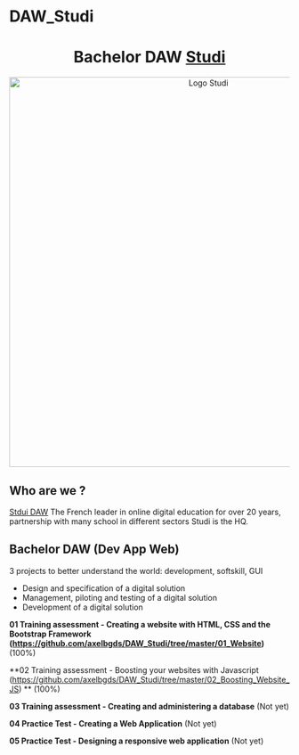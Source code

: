 # DAW_Studi

<h1 align="center">
	Bachelor DAW <a href="https://www.studi.com/en"> Studi</a>
</h1>

<p align="center">
  <img src="https://www.studyrama.com/pro/sites/default/files/articles/studi.png" alt="Logo Studi" width="700" />
</p>

## Who are we ?

<a href="https://www.studi.com/fr/formation/developpement/bachelor-developpeur-dapplication-web-0"> Stdui DAW</a>
The French leader in online digital education for over 20 years, partnership with many school in different sectors Studi is the HQ.

## Bachelor DAW (Dev App Web)

3 projects to better understand the world: development, softskill, GUI
<ul>
  <li>Design and specification of a digital solution</li>
  <li>Management, piloting and testing of a digital solution</li>
  <li>Development of a digital solution</li>
</ul>

**01  Training assessment - Creating a website with HTML, CSS and the Bootstrap Framework (https://github.com/axelbgds/DAW_Studi/tree/master/01_Website)** (100%)

**02  Training assessment - Boosting your websites with Javascript (https://github.com/axelbgds/DAW_Studi/tree/master/02_Boosting_Website_JS) ** (100%)

**03  Training assessment - Creating and administering a database** (Not yet)

**04  Practice Test - Creating a Web Application** (Not yet)

**05  Practice Test - Designing a responsive web application** (Not yet)
